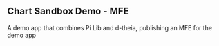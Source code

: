 ## Chart Sandbox  Demo - MFE

A demo app that combines Pi Lib and d-theia, publishing an MFE for the demo app